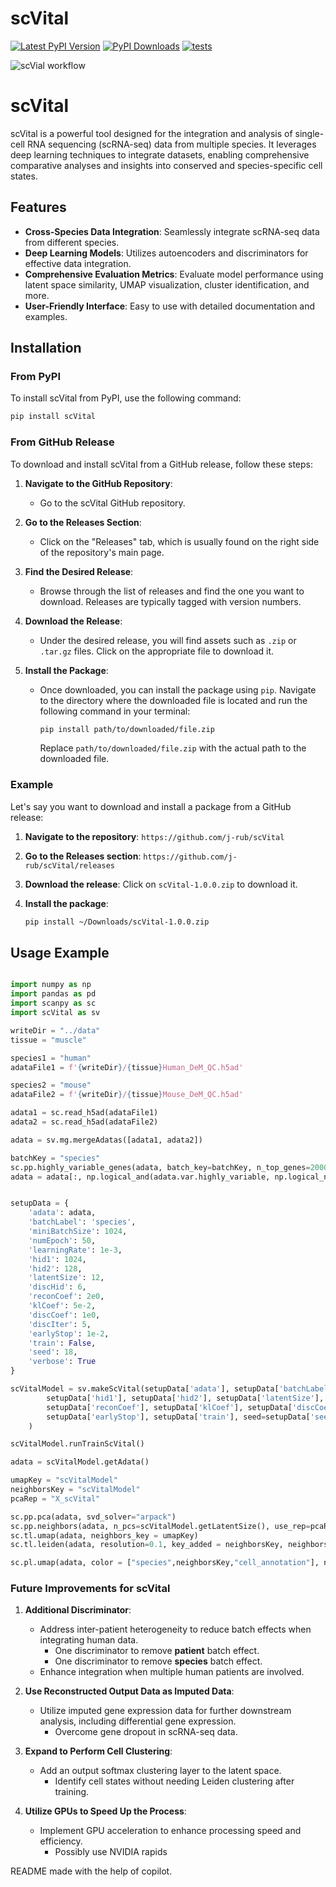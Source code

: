 # scVital

[![Latest PyPI Version][pb]][pypi] [![PyPI Downloads][db]][pypi] [![tests][gb]][yml] 

[gb]: https://github.com/j-rub/scVital/actions/workflows/publish.yml/badge.svg
[yml]: https://github.com/j-rub/scVital/actions/workflows/publish.yml
[pb]: https://img.shields.io/pypi/v/scVital.svg
[pypi]: https://pypi.org/project/scVital/

[db]: https://img.shields.io/pypi/dm/scVital?label=pypi%20downloads


![scVial workflow](https://github.com/j-rub/scVital/tree/main/images/scVitalWorkflow.png)


# scVital

scVital is a powerful tool designed for the integration and analysis of single-cell RNA sequencing (scRNA-seq) data from multiple species. It leverages deep learning techniques to integrate datasets, enabling comprehensive comparative analyses and insights into conserved and species-specific cell states.


## Features

- **Cross-Species Data Integration**: Seamlessly integrate scRNA-seq data from different species.
- **Deep Learning Models**: Utilizes autoencoders and discriminators for effective data integration.
- **Comprehensive Evaluation Metrics**: Evaluate model performance using latent space similarity, UMAP visualization, cluster identification, and more.
- **User-Friendly Interface**: Easy to use with detailed documentation and examples.

## Installation

### From PyPI

To install scVital from PyPI, use the following command:

   ```bash
   pip install scVital
   ```

### From GitHub Release

To download and install scVital from a GitHub release, follow these steps:

1. **Navigate to the GitHub Repository**:
   - Go to the scVital GitHub repository.

2. **Go to the Releases Section**:
   - Click on the "Releases" tab, which is usually found on the right side of the repository's main page.

3. **Find the Desired Release**:
   - Browse through the list of releases and find the one you want to download. Releases are typically tagged with version numbers.

4. **Download the Release**:
   - Under the desired release, you will find assets such as `.zip` or `.tar.gz` files. Click on the appropriate file to download it.

5. **Install the Package**:
   - Once downloaded, you can install the package using `pip`. Navigate to the directory where the downloaded file is located and run the following command in your terminal:

     ```bash
     pip install path/to/downloaded/file.zip
     ```

     Replace `path/to/downloaded/file.zip` with the actual path to the downloaded file.

### Example

Let's say you want to download and install a package from a GitHub release:

1. **Navigate to the repository**: `https://github.com/j-rub/scVital`
2. **Go to the Releases section**: `https://github.com/j-rub/scVital/releases`
3. **Download the release**: Click on `scVital-1.0.0.zip` to download it.
4. **Install the package**:

   ```bash
   pip install ~/Downloads/scVital-1.0.0.zip
   ```

## Usage Example

```python

import numpy as np
import pandas as pd
import scanpy as sc
import scVital as sv

writeDir = "../data"
tissue = "muscle"

species1 = "human"
adataFile1 = f'{writeDir}/{tissue}Human_DeM_QC.h5ad'

species2 = "mouse"
adataFile2 = f'{writeDir}/{tissue}Mouse_DeM_QC.h5ad'

adata1 = sc.read_h5ad(adataFile1)
adata2 = sc.read_h5ad(adataFile2)

adata = sv.mg.mergeAdatas([adata1, adata2]) 

batchKey = "species"
sc.pp.highly_variable_genes(adata, batch_key=batchKey, n_top_genes=2000)
adata = adata[:, np.logical_and(adata.var.highly_variable, np.logical_not(adata.var.mt))]


setupData = {
    'adata': adata,
    'batchLabel': 'species',
    'miniBatchSize': 1024,
    'numEpoch': 50,
    'learningRate': 1e-3,
    'hid1': 1024,
    'hid2': 128,
    'latentSize': 12,
    'discHid': 6,
    'reconCoef': 2e0,
    'klCoef': 5e-2,
    'discCoef': 1e0,
    'discIter': 5,
    'earlyStop': 1e-2,
    'train': False,
    'seed': 18,
    'verbose': True
}

scVitalModel = sv.makeScVital(setupData['adata'], setupData['batchLabel'], setupData['miniBatchSize'], setupData['numEpoch'], setupData['learningRate'],
        setupData['hid1'], setupData['hid2'], setupData['latentSize'], setupData['discHid'], 
        setupData['reconCoef'], setupData['klCoef'], setupData['discCoef'], setupData['discIter'], 
        setupData['earlyStop'], setupData['train'], seed=setupData['seed'], verbose=setupData['verbose']
    )

scVitalModel.runTrainScVital()

adata = scVitalModel.getAdata()

umapKey = "scVitalModel"
neighborsKey = "scVitalModel"
pcaRep = "X_scVital"

sc.pp.pca(adata, svd_solver="arpack")
sc.pp.neighbors(adata, n_pcs=scVitalModel.getLatentSize(), use_rep=pcaRep, key_added=umapKey)
sc.tl.umap(adata, neighbors_key = umapKey)
sc.tl.leiden(adata, resolution=0.1, key_added = neighborsKey, neighbors_key = umapKey)#, flavor="igraph", n_iterations=2,  directed=False)

sc.pl.umap(adata, color = ["species",neighborsKey,"cell_annotation"], ncols = 2)

```

### Future Improvements for scVital

1. **Additional Discriminator**:
   - Address inter-patient heterogeneity to reduce batch effects when integrating human data.
     - One discriminator to remove **patient** batch effect.
     - One discriminator to remove **species** batch effect.
   - Enhance integration when multiple human patients are involved.

2. **Use Reconstructed Output Data as Imputed Data**:
   - Utilize imputed gene expression data for further downstream analysis, including differential gene expression.
      - Overcome gene dropout in scRNA-seq data.

3. **Expand to Perform Cell Clustering**:
   - Add an output softmax clustering layer to the latent space.
       - Identify cell states without needing Leiden clustering after training.

4. **Utilize GPUs to Speed Up the Process**:
   - Implement GPU acceleration to enhance processing speed and efficiency.
       - Possibly use NVIDIA rapids 


README made with the help of copilot.
